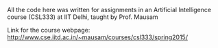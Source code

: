 All the code here was written for assignments in an Artificial Intelligence course (CSL333) at IIT Delhi, taught by Prof. Mausam

Link for the course webpage: 
	http://www.cse.iitd.ac.in/~mausam/courses/csl333/spring2015/

